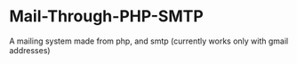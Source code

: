 # Mail-Through-PHP-SMTP

A mailing system made from php, and smtp
(currently works only with gmail addresses)
